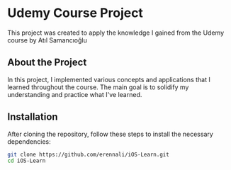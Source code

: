 # Udemy Course Project
This project was created to apply the knowledge I gained from the Udemy course by Atıl Samancıoğlu

## About the Project

In this project, I implemented various concepts and applications that I learned throughout the course. The main goal is to solidify my understanding and practice what I've learned.


## Installation

After cloning the repository, follow these steps to install the necessary dependencies:

```bash
git clone https://github.com/erennali/iOS-Learn.git
cd iOS-Learn
